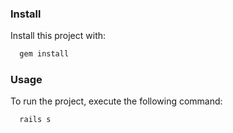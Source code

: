 ### Install

Install this project with:

```sh
  gem install
```

### Usage

To run the project, execute the following command:

```sh
  rails s
```
